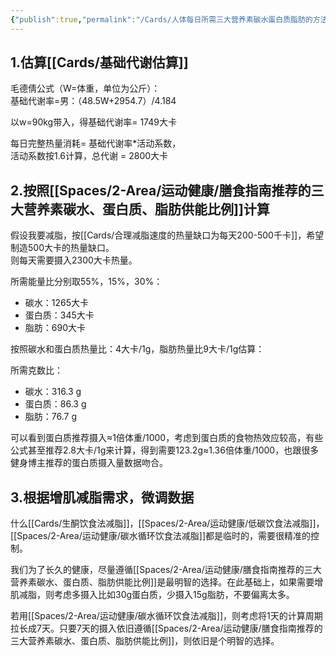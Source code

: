```yaml
---
{"publish":true,"permalink":"/Cards/人体每日所需三大营养素碳水蛋白质脂肪的方法和估算过程.md","title":"人体每日所需三大营养素碳水蛋白质脂肪的方法和估算过程","created":"2023-02-27","modified":"2023-03-14","published":"2025-07-12T18:51:07.407+08:00","cssclasses":""}
---
```



## 1.估算[[Cards/基础代谢估算]]

毛德倩公式（W=体重，单位为公斤）：  
基础代谢率=男：（48.5W+2954.7）/4.184

以w=90kg带入，得基础代谢率= 1749大卡

每日完整热量消耗= 基础代谢率\*活动系数，  
活动系数按1.6计算，总代谢 = 2800大卡

## 2.按照[[Spaces/2-Area/运动健康/膳食指南推荐的三大营养素碳水、蛋白质、脂肪供能比例]]计算

假设我要减脂，按[[Cards/合理减脂速度的热量缺口为每天200-500千卡]]，希望制造500大卡的热量缺口。  
则每天需要摄入2300大卡热量。

所需能量比分别取55%，15%，30%：

- 碳水：1265大卡
- 蛋白质：345大卡
- 脂肪：690大卡

按照碳水和蛋白质热量比：4大卡/1g，脂肪热量比9大卡/1g估算：

所需克数比：

- 碳水：316.3 g
- 蛋白质：86.3 g
- 脂肪：76.7 g

可以看到蛋白质推荐摄入≈1倍体重/1000，考虑到蛋白质的食物热效应较高，有些公式甚至推荐2.8大卡/1g来计算，得到需要123.2g≈1.36倍体重/1000，也跟很多健身博主推荐的蛋白质摄入量数据吻合。

## 3.根据增肌减脂需求，微调数据

什么[[Cards/生酮饮食法减脂]]，[[Spaces/2-Area/运动健康/低碳饮食法减脂]]，[[Spaces/2-Area/运动健康/碳水循环饮食法减脂]]都是临时的，需要很精准的控制。

我们为了长久的健康，尽量遵循[[Spaces/2-Area/运动健康/膳食指南推荐的三大营养素碳水、蛋白质、脂肪供能比例]]是最明智的选择。在此基础上，如果需要增肌减脂，则考虑多摄入比如30g蛋白质，少摄入15g脂肪，不要偏离太多。

若用[[Spaces/2-Area/运动健康/碳水循环饮食法减脂]]，则考虑将1天的计算周期拉长成7天。只要7天的摄入依旧遵循[[Spaces/2-Area/运动健康/膳食指南推荐的三大营养素碳水、蛋白质、脂肪供能比例]]，则依旧是个明智的选择。